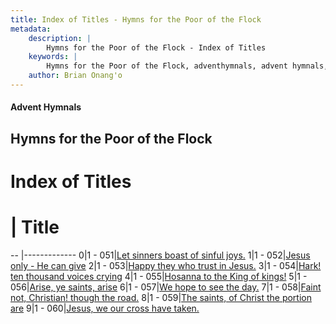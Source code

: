 ```yaml
---
title: Index of Titles - Hymns for the Poor of the Flock
metadata:
    description: |
        Hymns for the Poor of the Flock - Index of Titles
    keywords: |
        Hymns for the Poor of the Flock, adventhymnals, advent hymnals, index
    author: Brian Onang'o
---
```


#### Advent Hymnals

## Hymns for the Poor of the Flock

# Index of Titles
# | Title                        
-- |-------------
0|1 - 051|[Let sinners boast of sinful joys.](/001-100/051-060/01.Let-sinners-boast-of-sinful-joys)
1|1 - 052|[Jesus only - He can give](/001-100/051-060/02.Jesus-only---He-can-give)
2|1 - 053|[Happy they who trust in Jesus.](/001-100/051-060/03.Happy-they-who-trust-in-Jesus)
3|1 - 054|[Hark! ten thousand voices crying](/001-100/051-060/04.Hark!-ten-thousand-voices-crying)
4|1 - 055|[Hosanna to the King of kings!](/001-100/051-060/05.Hosanna-to-the-King-of-kings!)
5|1 - 056|[Arise, ye saints, arise](/001-100/051-060/06.Arise,-ye-saints,-arise)
6|1 - 057|[We hope to see the day.](/001-100/051-060/07.We-hope-to-see-the-day)
7|1 - 058|[Faint not, Christian! though the road.](/001-100/051-060/08.Faint-not,-Christian!-though-the-road)
8|1 - 059|[The saints, of Christ the portion are](/001-100/051-060/09.The-saints,-of-Christ-the-portion-are)
9|1 - 060|[Jesus, we our cross have taken.](/001-100/051-060/10.Jesus,-we-our-cross-have-taken)